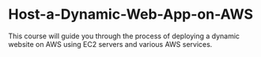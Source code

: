 # Host-a-Dynamic-Web-App-on-AWS
This course will guide you through the process of deploying a dynamic website on AWS using EC2 servers and various AWS services.
